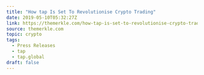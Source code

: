```yaml
---
title: "How tap Is Set To Revolutionise Crypto Trading"
date: 2019-05-10T05:32:27Z
link: https://themerkle.com/how-tap-is-set-to-revolutionise-crypto-trading/?utm_medium=RSS&utm_source=news.12bit.vn
source: themerkle.com
topic: crypto
tags:
  - Press Releases
  - tap
  - tap.global
draft: false
---
```

